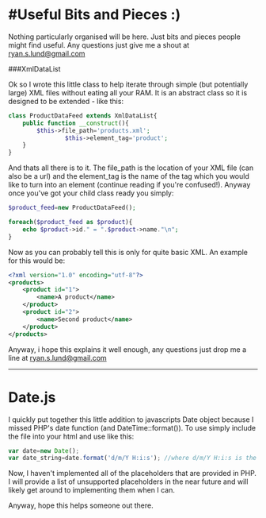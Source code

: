 #Useful Bits and Pieces :)
==========================

Nothing particularly organised will be here. Just bits and pieces people might find useful. Any questions just give me a shout at ryan.s.lund@gmail.com

###XmlDataList

Ok so I wrote this little class to help iterate through simple (but potentially large) XML files without eating all your RAM. It is an abstract class so it is designed to be extended - like this:


```php
class ProductDataFeed extends XmlDataList{
	public function __construct(){
		$this->file_path='products.xml';
                $this->element_tag='product';
	}
}
```

And thats all there is to it. The file_path is the location of your XML file (can also be a url) and the element_tag is the name of the tag which you would like to turn into an element (continue reading if you're confused!). Anyway once you've got your child class ready you simply:

```php
$product_feed=new ProductDataFeed();

foreach($product_feed as $product){
	echo $product->id." = ".$product->name."\n";
}

```

Now as you can probably tell this is only for quite basic XML. An example for this would be:

```xml
<?xml version="1.0" encoding="utf-8"?>
<products>
	<product id="1">
		<name>A product</name>
	</product>
	<product id="2">
		<name>Second product</name>
	</product>
</products>
```

Anyway, i hope this explains it well enough, any questions just drop me a line at ryan.s.lund@gmail.com

-------------------------------------------------------------------------------------------------------

Date.js
========================

I quickly put together this little addition to javascripts Date object because I missed PHP's date function (and DateTime::format()). To use simply include the file into your html and use like this:

```js
var date=new Date();
var date_string=date.format('d/m/Y H:i:s'); //where d/m/Y H:i:s is the format.
```

Now, I haven't implemented all of the placeholders that are provided in PHP. I will provide a list of unsupported placeholders in the near future and will likely get around to implementing them when I can. 

Anyway, hope this helps someone out there. 
